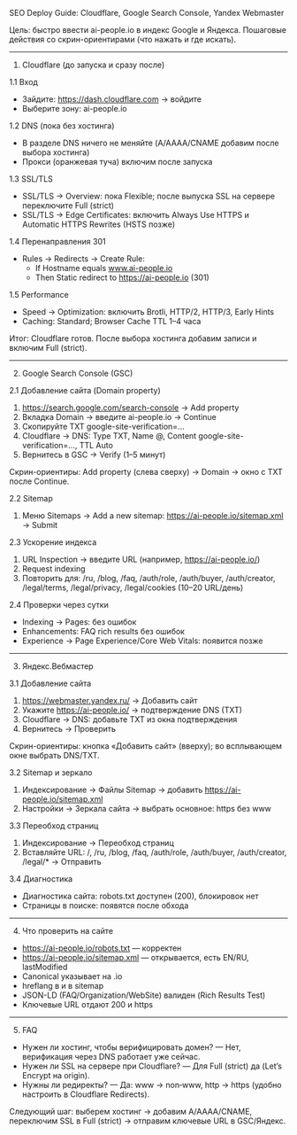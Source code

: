 SEO Deploy Guide: Cloudflare, Google Search Console, Yandex Webmaster

Цель: быстро ввести ai-people.io в индекс Google и Яндекса. Пошаговые действия со скрин-ориентирами (что нажать и где искать).

---

1) Cloudflare (до запуска и сразу после)

1.1 Вход
- Зайдите: https://dash.cloudflare.com → войдите
- Выберите зону: ai-people.io

1.2 DNS (пока без хостинга)
- В разделе DNS ничего не меняйте (A/AAAA/CNAME добавим после выбора хостинга)
- Прокси (оранжевая туча) включим после запуска

1.3 SSL/TLS
- SSL/TLS → Overview: пока Flexible; после выпуска SSL на сервере переключите Full (strict)
- SSL/TLS → Edge Certificates: включить Always Use HTTPS и Automatic HTTPS Rewrites (HSTS позже)

1.4 Перенаправления 301
- Rules → Redirects → Create Rule:
  - If Hostname equals www.ai-people.io
  - Then Static redirect to https://ai-people.io (301)

1.5 Performance
- Speed → Optimization: включить Brotli, HTTP/2, HTTP/3, Early Hints
- Caching: Standard; Browser Cache TTL 1–4 часа

Итог: Cloudflare готов. После выбора хостинга добавим записи и включим Full (strict).

---

2) Google Search Console (GSC)

2.1 Добавление сайта (Domain property)
1. https://search.google.com/search-console → Add property
2. Вкладка Domain → введите ai-people.io → Continue
3. Скопируйте TXT google-site-verification=...
4. Cloudflare → DNS: Type TXT, Name @, Content google-site-verification=..., TTL Auto
5. Вернитесь в GSC → Verify (1–5 минут)

Скрин-ориентиры: Add property (слева сверху) → Domain → окно с TXT после Continue.

2.2 Sitemap
1. Меню Sitemaps → Add a new sitemap: https://ai-people.io/sitemap.xml → Submit

2.3 Ускорение индекса
1. URL Inspection → введите URL (например, https://ai-people.io/)
2. Request indexing
3. Повторить для: /ru, /blog, /faq, /auth/role, /auth/buyer, /auth/creator, /legal/terms, /legal/privacy, /legal/cookies (10–20 URL/день)

2.4 Проверки через сутки
- Indexing → Pages: без ошибок
- Enhancements: FAQ rich results без ошибок
- Experience → Page Experience/Core Web Vitals: появится позже

---

3) Яндекс.Вебмастер

3.1 Добавление сайта
1. https://webmaster.yandex.ru/ → Добавить сайт
2. Укажите https://ai-people.io/ → подтверждение DNS (TXT)
3. Cloudflare → DNS: добавьте TXT из окна подтверждения
4. Вернитесь → Проверить

Скрин-ориентиры: кнопка «Добавить сайт» (вверху); во всплывающем окне выбрать DNS/TXT.

3.2 Sitemap и зеркало
1. Индексирование → Файлы Sitemap → добавить https://ai-people.io/sitemap.xml
2. Настройки → Зеркала сайта → выбрать основное: https без www

3.3 Переобход страниц
1. Индексирование → Переобход страниц
2. Вставляйте URL: /, /ru, /blog, /faq, /auth/role, /auth/buyer, /auth/creator, /legal/* → Отправить

3.4 Диагностика
- Диагностика сайта: robots.txt доступен (200), блокировок нет
- Страницы в поиске: появятся после обхода

---

4) Что проверить на сайте
- https://ai-people.io/robots.txt — корректен
- https://ai-people.io/sitemap.xml — открывается, есть EN/RU, lastModified
- Canonical указывает на .io
- hreflang в <head> и в sitemap
- JSON-LD (FAQ/Organization/WebSite) валиден (Rich Results Test)
- Ключевые URL отдают 200 и https

---

5) FAQ
- Нужен ли хостинг, чтобы верифицировать домен? — Нет, верификация через DNS работает уже сейчас.
- Нужен ли SSL на сервере при Cloudflare? — Для Full (strict) да (Let’s Encrypt на origin).
- Нужны ли редиректы? — Да: www → non‑www, http → https (удобно настроить в Cloudflare Redirects).

Следующий шаг: выберем хостинг → добавим A/AAAA/CNAME, переключим SSL в Full (strict) → отправим ключевые URL в GSC/Яндекс.

